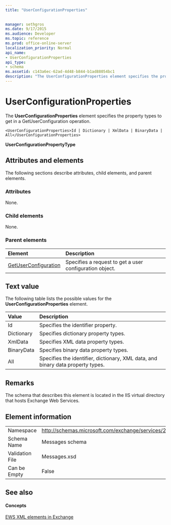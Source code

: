 ```yaml
---
title: "UserConfigurationProperties"
 
 
manager: sethgros
ms.date: 9/17/2015
ms.audience: Developer
ms.topic: reference
ms.prod: office-online-server
localization_priority: Normal
api_name:
- UserConfigurationProperties
api_type:
- schema
ms.assetid: c143a6ec-62ad-4d48-b844-b1ad88054bc1
description: "The UserConfigurationProperties element specifies the property types to get in a GetUserConfiguration operation."
---
```


# UserConfigurationProperties

The **UserConfigurationProperties** element specifies the property types to get in a GetUserConfiguration operation. 
  
```
<UserConfigurationProperties>Id | Dictionary | XmlData | BinaryData | All</UserConfigurationProperties>
```

 **UserConfigurationPropertyType**
## Attributes and elements

The following sections describe attributes, child elements, and parent elements.
  
### Attributes

None.
  
### Child elements

None.
  
### Parent elements

|**Element**|**Description**|
|:-----|:-----|
|[GetUserConfiguration](getuserconfiguration.md) <br/> |Specifies a request to get a user configuration object.  <br/> |
   
## Text value

The following table lists the possible values for the **UserConfigurationProperties** element. 
  
|**Value**|**Description**|
|:-----|:-----|
|Id  <br/> |Specifies the identifier property.  <br/> |
|Dictionary  <br/> |Specifies dictionary property types.  <br/> |
|XmlData  <br/> |Specifies XML data property types.  <br/> |
|BinaryData  <br/> |Specifies binary data property types.  <br/> |
|All  <br/> |Specifies the identifier, dictionary, XML data, and binary data property types.  <br/> |
   
## Remarks

The schema that describes this element is located in the IIS virtual directory that hosts Exchange Web Services.
  
## Element information

|||
|:-----|:-----|
|Namespace  <br/> |http://schemas.microsoft.com/exchange/services/2006/messages  <br/> |
|Schema Name  <br/> |Messages schema  <br/> |
|Validation File  <br/> |Messages.xsd  <br/> |
|Can be Empty  <br/> |False  <br/> |
   
## See also

#### Concepts

[EWS XML elements in Exchange](ews-xml-elements-in-exchange.md)

